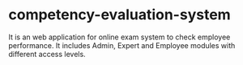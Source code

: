 # competency-evaluation-system
It is an web application for online exam system to check employee performance. It includes Admin, Expert and Employee modules with different access levels.
